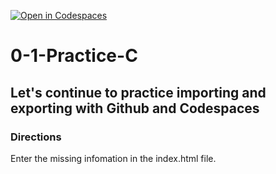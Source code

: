 [![Open in Codespaces](https://classroom.github.com/assets/launch-codespace-2972f46106e565e64193e422d61a12cf1da4916b45550586e14ef0a7c637dd04.svg)](https://classroom.github.com/open-in-codespaces?assignment_repo_id=20427401)
# 0-1-Practice-C

## Let's continue to practice importing and exporting with Github and Codespaces

### Directions
Enter the missing infomation in the index.html file.  
